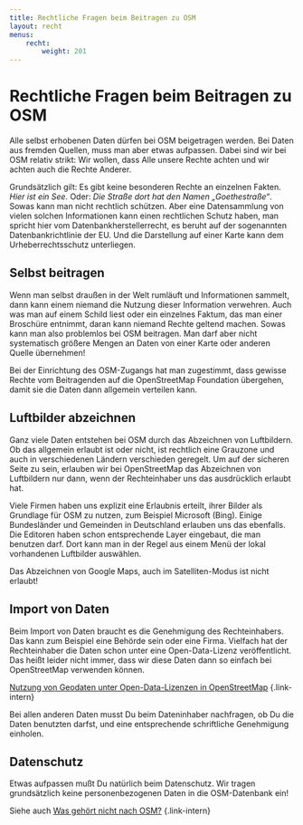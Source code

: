 ```yaml
---
title: Rechtliche Fragen beim Beitragen zu OSM
layout: recht
menus:
    recht:
        weight: 201
---
```


# Rechtliche Fragen beim Beitragen zu OSM

Alle selbst erhobenen Daten dürfen bei OSM beigetragen werden. Bei Daten aus
fremden Quellen, muss man aber etwas aufpassen. Dabei sind wir bei OSM relativ
strikt: Wir wollen, dass Alle unsere Rechte achten und wir achten auch die
Rechte Anderer.

Grundsätzlich gilt: Es gibt keine besonderen Rechte an einzelnen Fakten. *Hier
ist ein See.* Oder: *Die Straße dort hat den Namen „Goethestraße“*. Sowas kann
man nicht rechtlich schützen. Aber eine Datensammlung von vielen solchen
Informationen kann einen rechtlichen Schutz haben, man spricht hier vom
Datenbankherstellerrecht, es beruht auf der sogenannten Datenbankrichtlinie der
EU. Und die Darstellung auf einer Karte kann dem Urheberrechtsschutz
unterliegen.

## Selbst beitragen

Wenn man selbst draußen in der Welt rumläuft und Informationen sammelt, dann
kann einem niemand die Nutzung dieser Information verwehren. Auch was man auf
einem Schild liest oder ein einzelnes Faktum, das man einer Broschüre entnimmt,
daran kann niemand Rechte geltend machen. Sowas kann man also problemlos bei
OSM beitragen. Man darf aber nicht systematisch größere Mengen an Daten von
einer Karte oder anderen Quelle übernehmen!

Bei der Einrichtung des OSM-Zugangs hat man zugestimmt, dass gewisse Rechte vom
Beitragenden auf die OpenStreetMap Foundation übergehen, damit sie die Daten
dann allgemein verteilen kann.

## Luftbilder abzeichnen

Ganz viele Daten entstehen bei OSM durch das Abzeichnen von Luftbildern. Ob das
allgemein erlaubt ist oder nicht, ist rechtlich eine Grauzone und auch in
verschiedenen Ländern verschieden geregelt. Um auf der sicheren Seite zu sein,
erlauben wir bei OpenStreetMap das Abzeichnen von Luftbildern nur dann, wenn
der Rechteinhaber uns das ausdrücklich erlaubt hat.

Viele Firmen haben uns explizit eine Erlaubnis erteilt, ihrer Bilder als
Grundlage für OSM zu nutzen, zum Beispiel Microsoft (Bing). Einige Bundesländer
und Gemeinden in Deutschland erlauben uns das ebenfalls. Die Editoren haben
schon entsprechende Layer eingebaut, die man benutzen darf. Dort kann man in
der Regel aus einem Menü der lokal vorhandenen Luftbilder auswählen.

Das Abzeichnen von Google Maps, auch im Satelliten-Modus ist nicht erlaubt!

## Import von Daten

Beim Import von Daten braucht es die Genehmigung des Rechteinhabers. Das kann
zum Beispiel eine Behörde sein oder eine Firma. Vielfach hat der Rechteinhaber
die Daten schon unter eine Open-Data-Lizenz veröffentlicht. Das heißt leider
nicht immer, dass wir diese Daten dann so einfach bei OpenStreetMap verwenden
können.

[Nutzung von Geodaten unter Open-Data-Lizenzen in OpenStreetMap](/beitragen/recht/nutzung-von-open-data/)
{.link-intern}

Bei allen anderen Daten musst Du beim Dateninhaber nachfragen, ob Du die Daten
benutzten darfst, und eine entsprechende schriftliche Genehmigung einholen.

## Datenschutz

Etwas aufpassen mußt Du natürlich beim Datenschutz. Wir tragen grundsätzlich
keine personenbezogenen Daten in die OSM-Datenbank ein!

Siehe auch [Was gehört nicht nach OSM?](/projekt/was-gehört-nach-osm/#was-gehört-nicht-nach-osm)
{.link-intern}

